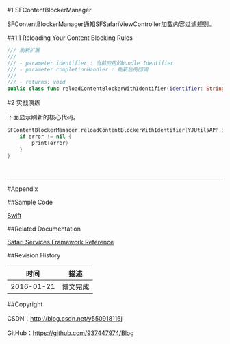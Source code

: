 #1 SFContentBlockerManager

SFContentBlockerManager通知SFSafariViewController加载内容过滤规则。

##1.1 Reloading Your Content Blocking Rules

```swift
/// 刷新扩展
///
/// - parameter identifier : 当前应用的bundle Identifier
/// - parameter completionHandler : 刷新后的回调
///
/// - returns: void
public class func reloadContentBlockerWithIdentifier(identifier: String, completionHandler: ((NSError?) -> Void)?)
```

#2 实战演练

下面显示刷新的核心代码。

```swift
SFContentBlockerManager.reloadContentBlockerWithIdentifier(YJUtilsAPP.identifier) { (error: NSError?) -> Void in
    if error != nil {
        print(error)
    }
}
```

&#160;

----------

#Appendix

##Sample Code

[Swift](https://github.com/937447974/Swift)

##Related Documentation

[Safari Services Framework Reference](https://developer.apple.com/library/ios/documentation/SafariServices/Reference/SafariServicesFramework_Ref/index.html)

##Revision History

| 时间 | 描述 |
| ---- | ---- |
| 2016-01-21 | 博文完成 |

##Copyright

CSDN：http://blog.csdn.net/y550918116j

GitHub：https://github.com/937447974/Blog